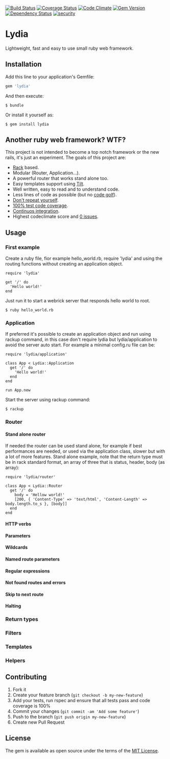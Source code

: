 [![Build Status](https://travis-ci.org/MirkoMignini/lydia.svg)](https://travis-ci.org/MirkoMignini/lydia)
[![Coverage Status](https://coveralls.io/repos/MirkoMignini/lydia/badge.svg?branch=master&service=github)](https://coveralls.io/github/MirkoMignini/lydia?branch=master)
[![Code Climate](https://codeclimate.com/github/MirkoMignini/lydia/badges/gpa.svg)](https://codeclimate.com/github/MirkoMignini/lydia)
[![Gem Version](https://badge.fury.io/rb/lydia.svg)](https://badge.fury.io/rb/lydia)
[![Dependency Status](https://gemnasium.com/MirkoMignini/lydia.svg)](https://gemnasium.com/MirkoMignini/lydia)
[![security](https://hakiri.io/github/MirkoMignini/lydia/master.svg)](https://hakiri.io/github/MirkoMignini/lydia/master)

# Lydia

Lightweight, fast and easy to use small ruby web framework.

## Installation

Add this line to your application's Gemfile:

```ruby
gem 'lydia'
```

And then execute:

    $ bundle

Or install it yourself as:

    $ gem install lydia

## Another ruby web framework? WTF?

This project is not intended to become a top notch framework or the new rails, it's just an experiment. 
The goals of this project are:

* [Rack](https://github.com/rack/rack/) based.
* Modular (Router, Application...).
* A powerful router that works stand alone too.
* Easy templates support using [Tilt](https://github.com/rtomayko/tilt).
* Well written, easy to read and to understand code.
* Less lines of code as possible (but no [code golf](https://en.wikipedia.org/wiki/Code_golf)).
* [Don't repeat yourself](https://en.wikipedia.org/wiki/Don%27t_repeat_yourself).
* [100% test code coverage](https://coveralls.io/github/MirkoMignini/lydia?branch=master).
* [Continuos integration](https://travis-ci.org/MirkoMignini/lydia).
* Highest codeclimate score and [0 issues](https://codeclimate.com/github/MirkoMignini/lydia/issues).

## Usage

### First example
Create a ruby file, fior example hello_world.rb, require 'lydia' and using the routing functions without creating an application object.

    require 'lydia'
    
    get '/' do
      'Hello world!'
    end

Just run it to start a webrick server that responds hello world to root.
    
    $ ruby hello_world.rb 

### Application
If preferred it's possible to create an application object and run using rackup command, in this case don't require lydia but lydia/application to avoid the server auto start. For example a minimal config.ru file can be:

    require 'lydia/application'
    
    class App < Lydia::Application
      get '/' do
        'Hello world!'
      end
    end
    
    run App.new
    
Start the server using rackup command:

    $ rackup
    
### Router

#### Stand alone router
If needed the router can be used stand alone, for example if best performances are needed, or used via the application class, slower but with a lot of more features.
Stand alone example, note that the return type must be in rack standard format, an array of three that is status, header, body (as array):

    require 'lydia/router'
    
    class App < Lydia::Router
      get '/' do
        body = 'Hellow world!' 
        [200, { 'Content-Type' => 'text/html', 'Content-Length' => body.length.to_s }, [body]]
      end
    end

#### HTTP verbs

#### Parameters

#### Wildcards

#### Named route parameters

#### Regular expressions

#### Not found routes and errors

#### Skip to next route

#### Halting

### Return types

### Filters

### Templates

### Helpers

## Contributing

1. Fork it
2. Create your feature branch (`git checkout -b my-new-feature`)
3. Add your tests, run rspec and ensure that all tests pass and code coverage is 100%
4. Commit your changes (`git commit -am 'Add some feature'`)
5. Push to the branch (`git push origin my-new-feature`)
6. Create new Pull Request

## License

The gem is available as open source under the terms of the [MIT License](http://opensource.org/licenses/MIT).

